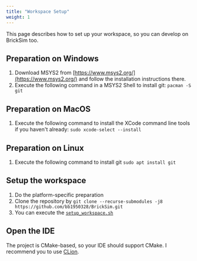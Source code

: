 ```yaml
---
title: "Workspace Setup"
weight: 1
---
```


This page describes how to set up your workspace, so you can develop on BrickSim too.

## Preparation on Windows
1. Download MSYS2 from [https://www.msys2.org/](https://www.msys2.org/) and follow the installation instructions there.
1. Execute the following command in a MSYS2 Shell to install git: `pacman -S git`

## Preparation on MacOS
1. Execute the following command to install the XCode command line tools if you haven't already: `sudo xcode-select --install`

## Preparation on Linux
1. Execute the following command to install git `sudo apt install git`

## Setup the workspace
1. Do the platform-specific preparation
1. Clone the repository by `git clone --recurse-submodules -j8 https://github.com/bb1950328/BrickSim.git`
1. You can execute the [`setup_workspace.sh`](https://github.com/bb1950328/BrickSim/blob/master/setup_workspace.sh)

## Open the IDE
The project is CMake-based, so your IDE should support CMake.
I recommend you to use [CLion](https://www.jetbrains.com/clion/).  
